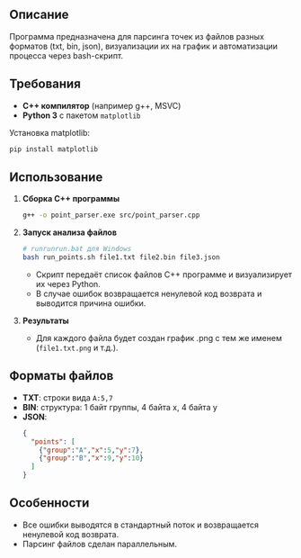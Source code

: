 ## Описание

Программа предназначена для парсинга точек из файлов разных форматов (txt, bin, json), визуализации их на график и автоматизации процесса через bash-скрипт.

## Требования

- **C++ компилятор** (например g++, MSVC)
- **Python 3** с пакетом `matplotlib`

Установка matplotlib:
```bash
pip install matplotlib
```

## Использование

1. **Сборка C++ программы**
    ```bash
    g++ -o point_parser.exe src/point_parser.cpp
    ```

2. **Запуск анализа файлов**
    ```bash
    # runrunrun.bat для Windows
    bash run_points.sh file1.txt file2.bin file3.json
    ```
    - Скрипт передаёт список файлов C++ программе и визуализирует их через Python.
    - В случае ошибок возвращается ненулевой код возврата и выводится причина ошибки.

3. **Результаты**
    - Для каждого файла будет создан график .png с тем же именем (`file1.txt.png` и т.д.).

## Форматы файлов

- **TXT**: строки вида `A:5,7`
- **BIN**: структура: 1 байт группы, 4 байта x, 4 байта y 
- **JSON**:
    ```json
    {
      "points": [
        {"group":"A","x":5,"y":7},
        {"group":"B","x":9,"y":10}
      ]
    }
    ```

## Особенности

- Все ошибки выводятся в стандартный поток и возвращается ненулевой код возврата.
- Парсинг файлов сделан параллельным.
